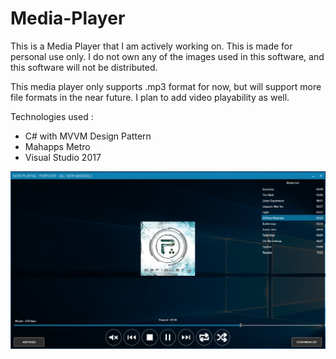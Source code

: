 # Media-Player

This is a Media Player that I am actively working on. This is made for personal use only. I do not own any of the images used in this software, and this software will not be distributed.

This media player only supports .mp3 format for now, but will support more file formats in the near future. I plan to add video playability as well. 

Technologies used : 

- C# with MVVM Design Pattern
- Mahapps Metro 
- Visual Studio 2017

![Alt text](./Screenshots/Main.jpg?raw=true "UI Screenshot")